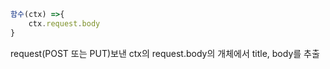 ```jsx
함수(ctx) =>{
	ctx.request.body
}
```

request(POST 또는 PUT)보낸 ctx의 request.body의 개체에서 title, body를 추출